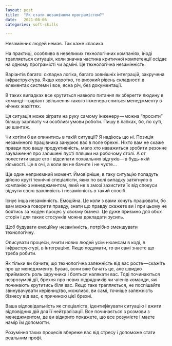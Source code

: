 ```yaml
---
layout: post
title:  "Як стати незамінним програмістом?"
date:   2021-08-06
categories: soft-skills

---
```


Незамінних людей немає. Так каже класика.

На практиці, особливо в невеликих технологічних компаніях, іноді трапляється ситуація, коли значна частина критичної компетенції осідає на одному програмісті чи адміні. Це технологічна незамінність.

Варіантів багато: складна логіка, багато зовнішніх інтеграцій, закручена інфраструктура. Якщо коротко, то високий рівень складності в елементах системи і все, ясна річ, без документації.

В таких випадках все крутиться навколо питання як зберегти людину в команді — варіант звільнення такого інженера сниться менеджменту в нічних жахіттях.

Ця ситуація може зіграти на руку самому інженеру — можна “просити” більшу зарплату чи особливі умови роботи. Пишу в лапках, бо, по суті, це шантаж.

Чи хотіли б ви опинитись в такій ситуації? Я надіюсь що ні. Позиція незамінного працівника занурює вас в поле брехні. Ніхто вам не скаже правди про вашу продуктивність, мало хто наважиться зробити резонне зауваження про залишені пусті пляшки на робочому столі. А от полестити ваше его і відсипати похвальних відгуків — в будь-якій кількості. Це в очі, а коли ви не бачите і не чуєте…

Ще один неприємний момент. Ймовірніше, в таку ситуацію попадуть дійсно круті технічні спеціалісти, яких по волі випадку затягнуло в компанію з менеджментом, який не в змозі захистити їх від спокуси відчути свою важливість і незамінність в такий спосіб.

Існує інша незамінність. Емоційна. Це коли з вами хочуть працювати, бо вам можна говорити правду, знати що правду скажете ви і при цьому не боятись за жоден процес у своєму бізнесі. Це дуже приємно для обох сторін і для таких стосунків можна докладати зусиль.

Щоб будувати емоційну незамінність, потрібно зменшувати технологічну.

Описувати процеси, вчити нових людей усім нюансам в коді, в інфраструктурі, в інтеграціях. Якщо подумати, то ви самі знаєте що треба робити.

Як тільки ви бачите, що технологічна залежність від вас росте — скажіть про це менеджменту. Буває, вони вже бачать це, але швидко приймають роль заручника і бояться налякати вас. Тоді починаються незрозумілі дії, брехня про нових підрядників чи членів команди, які починають крутитись біля вас. Якщо таке трапляється, не поспішайте звинувачувати керівництво, можливо, ви самі, точніше залежність бізнесу від вас, є причиною цієї брехні.

Ваша відповідальність як спеціаліста, ідентифікувати ситуацію і вжити відповідних дій для її нейтралізації. Все починається з розмови з менеджментом, де ви відкрито покажете, що все розумієте і маєте намір їм допомогти.

Розуміння таких процесів вбереже вас від стресу і допоможе стати реальним профі.

